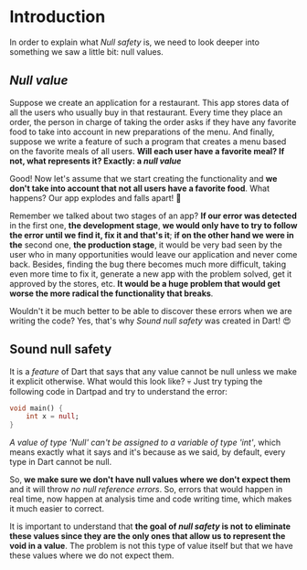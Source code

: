 # Introduction

In order to explain what _Null safety_ is, we need to look deeper into something we saw a little bit: null values.

## _Null value_

Suppose we create an application for a restaurant. This app stores data of all the users who usually buy in that restaurant. Every time they place an order, the person in charge of taking the order asks if they have any favorite food to take into account in new preparations of the menu. And finally, suppose we write a feature of such a program that creates a menu based on the favorite meals of all users. __Will each user have a favorite meal? If not, what represents it? Exactly: a _null value___

Good! Now let's assume that we start creating the functionality and __we don't take into account that not all users have a favorite food__. What happens? Our app explodes and falls apart! 🤣

Remember we talked about two stages of an app? __If our error was detected__ in the first one, __the development stage__, __we would only have to try to follow the error until we find it, fix it and that's it__; __if on the other hand we were in the__ second one, __the production stage__, it would be very bad seen by the user who in many opportunities would leave our application and never come back. Besides, finding the bug there becomes much more difficult, taking even more time to fix it, generate a new app with the problem solved, get it approved by the stores, etc. __It would be a huge problem that would get worse the more radical the functionality that breaks__.

Wouldn't it be much better to be able to discover these errors when we are writing the code? Yes, that's why _Sound null safety_ was created in Dart! 😍

## Sound null safety

It is a _feature_ of Dart that says that any value cannot be null unless we make it explicit otherwise. What would this look like? 💀 Just try typing the following code in Dartpad and try to understand the error:

```dart
void main() {
    int x = null;
}
```

_A value of type 'Null' can't be assigned to a variable of type 'int'_, which means exactly what it says and it's because as we said, by default, every type in Dart cannot be null.

So, __we make sure we don't have null values where we don't expect them__ and it will throw _no null reference errors_. So, errors that would happen in real time, now happen at analysis time and code writing time, which makes it much easier to correct.

It is important to understand that __the goal of _null safety_ is not to eliminate these values since they are the only ones that allow us to represent the void in a value__. The problem is not this type of value itself but that we have these values where we do not expect them.
